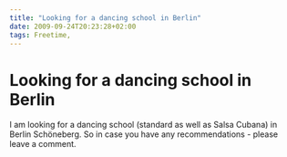 ```yaml
---
title: "Looking for a dancing school in Berlin"
date: 2009-09-24T20:23:28+02:00
tags: Freetime,
---
```


# Looking for a dancing school in Berlin


I am looking for a dancing school (standard as well as Salsa Cubana) in Berlin Schöneberg. So in case you have any 
recommendations - please leave a comment.
